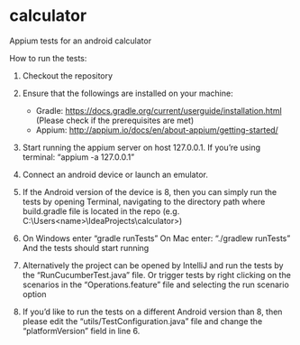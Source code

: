 # calculator
Appium tests for an android calculator

How to run the tests:
1. Checkout the repository

2. Ensure that the followings are installed on your machine:
    - Gradle: https://docs.gradle.org/current/userguide/installation.html (Please check if the prerequisites are met)
    - Appium: http://appium.io/docs/en/about-appium/getting-started/

3. Start running the appium server on host 127.0.0.1. If you’re using terminal: “appium -a 127.0.0.1”

4. Connect an android device or launch an emulator. 

5. If the Android version of the device is 8, then you can simply run the tests by opening Terminal,
   navigating to the directory path where build.gradle file is located in the repo (e.g. C:\Users\<name>\IdeaProjects\calculator>)

6. On Windows enter “gradle runTests”
   On Mac enter: “./gradlew runTests”
   And the tests should start running
   
7. Alternatively the project can be opened by IntelliJ and run the tests by the “RunCucumberTest.java” file.
   Or trigger tests by right clicking on the scenarios in the “Operations.feature” file and selecting the run scenario option
   
8. If you’d like to run the tests on a different Android version than 8,
   then please edit the “utils/TestConfiguration.java” file and change the “platformVersion” field in line 6.
